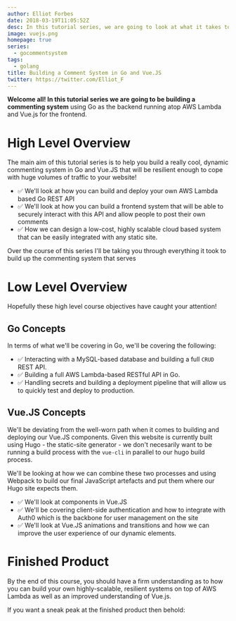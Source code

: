 ```yaml
---
author: Elliot Forbes
date: 2018-03-19T11:05:52Z
desc: In this tutorial series, we are going to look at what it takes to build a commenting system for this site using a Go REST API running on AWS Lambda and Vue.JS.
image: vuejs.png
homepage: true
series:
  - gocommentsystem
tags:
  - golang
title: Building a Comment System in Go and Vue.JS
twitter: https://twitter.com/Elliot_F
---
```


**Welcome all! In this tutorial series we are going to be building a commenting system** using Go as the backend running atop AWS Lambda and Vue.js for the frontend.

# High Level Overview

The main aim of this tutorial series is to help you build a really cool, dynamic commenting system in Go and Vue.JS that will be resilient enough to cope with huge volumes of traffic to your website!

- ✅ We'll look at how you can build and deploy your own AWS Lambda based Go REST API
- ✅ We'll look at how you can build a frontend system that will be able to securely interact with this API and allow people to post their own comments
- ✅ How we can design a low-cost, highly scalable cloud based system that can be easily integrated with any static site.

Over the course of this series I'll be taking you through everything it took to build up the commenting system that serves 

# Low Level Overview

Hopefully these high level course objectives have caught your attention! 

## Go Concepts

In terms of what we'll be covering in Go, we'll be covering the following:

- ✅ Interacting with a MySQL-based database and building a full `CRUD` REST API.
- ✅ Building a full AWS Lambda-based RESTful API in Go. 
- ✅ Handling secrets and building a deployment pipeline that will allow us to quickly test and deploy to production. 

## Vue.JS Concepts

We'll be deviating from the well-worn path when it comes to building and deploying our Vue.JS components. Given this website is currently built using Hugo - the static-site generator - we don't necesarily want to be running a build process with the `vue-cli` in parallel to our hugo build process. 

We'll be looking at how we can combine these two processes and using Webpack to build our final JavaScript artefacts and put them where our Hugo site expects them.

- ✅ We'll look at components in Vue.JS 
- ✅ We'll be covering client-side authentication and how to integrate with Auth0 which is the backbone for user management on the site
- ✅ We'll look at Vue.JS animations and transitions and how we can improve the user experience of our dynamic elements.

# Finished Product

By the end of this course, you should have a firm understanding as to how you can build your own highly-scalable, resilient systems on top of AWS Lambda as well as an improved understanding of Vue.js.

If you want a sneak peak at the finished product then behold:

![]()
